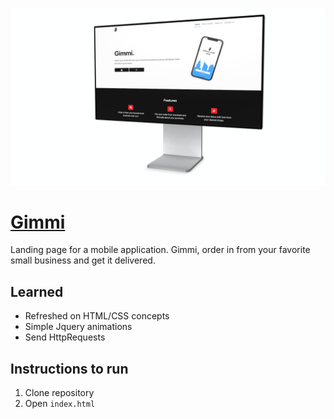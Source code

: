 ![Gimmi Landing](media/gimmi_landing.png)
# [Gimmi](https://webpages.uncc.edu/fhenriqu/gimmi/index.html "Gimmi website link") #
Landing page for a mobile application. Gimmi, order in from your favorite small business and get it delivered.
## Learned ##
* Refreshed on HTML/CSS concepts
* Simple Jquery animations
* Send HttpRequests
## Instructions to run ##
1. Clone repository
2. Open `index.html`
